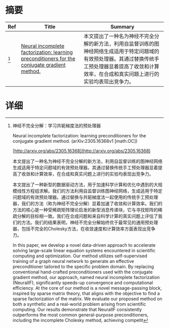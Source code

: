 # 摘要

| Ref | Title | Summary |
| --- | --- | --- |
| [^1] | [Neural incomplete factorization: learning preconditioners for the conjugate gradient method.](http://arxiv.org/abs/2305.16368) | 本文提出了一种名为神经不完全分解的新方法，利用自监督训练的图神经网络生成适用于特定问题域的有效预处理器。其通过替换传统手工预处理器显着提高了收敛和计算效率，在合成和真实问题上进行的实验均表现出竞争力。 |

# 详细

[^1]: 神经不完全分解：学习共轭梯度法的预处理器

    Neural incomplete factorization: learning preconditioners for the conjugate gradient method. (arXiv:2305.16368v1 [math.OC])

    [http://arxiv.org/abs/2305.16368](http://arxiv.org/abs/2305.16368)

    本文提出了一种名为神经不完全分解的新方法，利用自监督训练的图神经网络生成适用于特定问题域的有效预处理器。其通过替换传统手工预处理器显着提高了收敛和计算效率，在合成和真实问题上进行的实验均表现出竞争力。

    

    本文提出了一种新型的数据驱动方法，用于加速科学计算和优化中遇到的大规模线性方程组求解。我们的方法利用自监督训练图神经网络，生成适用于特定问题域的有效预处理器。通过替换与共轭梯度法一起使用的传统手工预处理器，我们的方法（称为神经不完全分解）显着加速了收敛和计算效率。我们的方法的核心是一种受稀疏矩阵理论启发的新型消息传递块，它与寻找矩阵的稀疏分解的目标相一致。我们在合成问题和来自科学计算的真实问题上评估了我们的方法。我们的结果表明，神经不完全分解始终优于最常见的通用预处理器，包括不完全的Cholesky方法，在收敛速度和计算效率方面表现出竞争力。

    In this paper, we develop a novel data-driven approach to accelerate solving large-scale linear equation systems encountered in scientific computing and optimization. Our method utilizes self-supervised training of a graph neural network to generate an effective preconditioner tailored to the specific problem domain. By replacing conventional hand-crafted preconditioners used with the conjugate gradient method, our approach, named neural incomplete factorization (NeuralIF), significantly speeds-up convergence and computational efficiency. At the core of our method is a novel message-passing block, inspired by sparse matrix theory, that aligns with the objective to find a sparse factorization of the matrix. We evaluate our proposed method on both a synthetic and a real-world problem arising from scientific computing. Our results demonstrate that NeuralIF consistently outperforms the most common general-purpose preconditioners, including the incomplete Cholesky method, achieving competit
    

